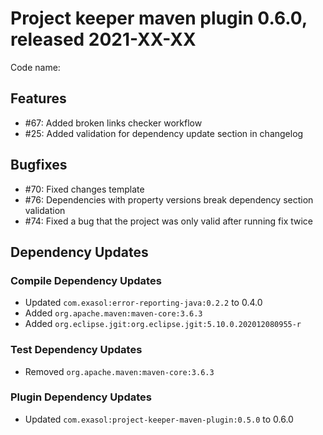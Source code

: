 # Project keeper maven plugin 0.6.0, released 2021-XX-XX

Code name:

## Features

* #67: Added broken links checker workflow
* #25: Added validation for dependency update section in changelog

## Bugfixes

* #70: Fixed changes template
* #76: Dependencies with property versions break dependency section validation
* #74: Fixed a bug that the project was only valid after running fix twice

## Dependency Updates

### Compile Dependency Updates

* Updated `com.exasol:error-reporting-java:0.2.2` to 0.4.0
* Added `org.apache.maven:maven-core:3.6.3`
* Added `org.eclipse.jgit:org.eclipse.jgit:5.10.0.202012080955-r`

### Test Dependency Updates

* Removed `org.apache.maven:maven-core:3.6.3`

### Plugin Dependency Updates

* Updated `com.exasol:project-keeper-maven-plugin:0.5.0` to 0.6.0
